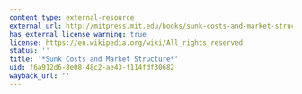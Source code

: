 ```yaml
---
content_type: external-resource
external_url: http://mitpress.mit.edu/books/sunk-costs-and-market-structure
has_external_license_warning: true
license: https://en.wikipedia.org/wiki/All_rights_reserved
status: ''
title: '*Sunk Costs and Market Structure*'
uid: f6a912d6-8e08-48c2-ae43-f114fdf30682
wayback_url: ''
---
```

